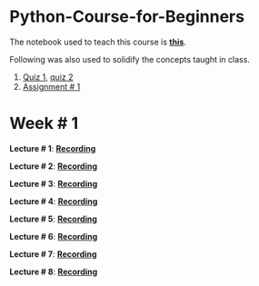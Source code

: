 # Python-Course-for-Beginners

The notebook used to teach this course is [**this**](https://colab.research.google.com/drive/1O7C2qngiVOqIo_7FzIj8boQ0R1xLtxVS?usp=sharing).

Following was also used to solidify the concepts taught in class. 
1. [Quiz 1](https://forms.gle/2hriooUWcV3PX4sMA), [quiz 2](https://forms.gle/arSAUXy7RqURQiaf9)
2. [Assignment # 1](https://docs.google.com/document/d/1scCL_Q1r3fSzuonBVj-fOnLy2JK4MHSw5EiY9RlIYfc/edit?usp=sharing)

# **Week # 1**

**Lecture # 1**: [**Recording**](https://drive.google.com/file/d/1skezkp-DmpQoRme9wZt0G89xicrOc4Jh/view?usp=sharing) 

**Lecture # 2**: [**Recording**](https://fb.watch/vxB39Tq7uL/)

**Lecture # 3**: [**Recording**](https://www.canva.com/design/DAGVsVv_JhM/AFkNi7JF4aCgTGrp0_BABw/edit?utm_content=DAGVsVv_JhM&utm_campaign=designshare&utm_medium=link2&utm_source=sharebutton)

**Lecture # 4**: [**Recording**](https://fb.watch/vGW9a-S_BB/)

**Lecture # 5**: [**Recording**](https://fb.watch/vNpVQ8K91g/)

**Lecture # 6**: [**Recording**](https://fb.watch/vOOJKjOq_K/)

**Lecture # 7**: [**Recording**](https://fb.watch/vYojVHllxa/)

**Lecture # 8**: [**Recording**](https://fb.watch/vZlljt-uI0/)


